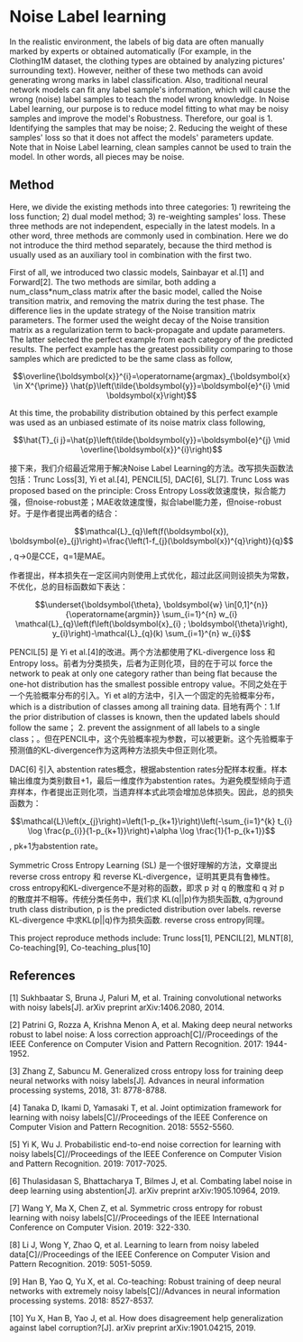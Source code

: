 # Noise Label learning

In the realistic environment, the labels of big data are often manually marked by experts or obtained automatically (For example, in the Clothing1M dataset, the clothing types are obtained by analyzing pictures' surrounding text). However, neither of these two methods can avoid generating wrong marks in label classification. Also, traditional neural network models can fit any label sample's information, which will cause the wrong (noise) label samples to teach the model wrong knowledge. In Noise Label learning, our purpose is to reduce model fitting to what may be noisy samples and improve the model's Robustness. Therefore, our goal is 1. Identifying the samples that may be noise; 2. Reducing the weight of these samples' loss so that it does not affect the models' parameters update. Note that in Noise Label learning, clean samples cannot be used to train the model. In other words, all pieces may be noise.

## Method
Here, we divide the existing methods into three categories: 1) rewriteing the loss function; 2) dual model method; 3) re-weighting samples' loss. These three methods are not independent, especially in the latest models. In a other word,  three methods are commonly used in combination. Here we do not introduce the third method separately, because the third method is usually used as an auxiliary tool in combination with the first two.

First of all, we introduced two classic models, Sainbayar et al.[1] and Forward[2]. The two methods are similar, both adding a num_class*num_class matrix after the basic model, called the Noise transition matrix, and removing the matrix during the test phase. The difference lies in the update strategy of the Noise transition matrix parameters. The former used the weight decay of the Noise transition matrix as a regularization term to back-propagate and update parameters. The latter selected the perfect example from each category of the predicted results. The perfect example has the greatest possibility comparing to those samples which are predicted to be the same class as follow,

$$\overline{\boldsymbol{x}}^{i}=\operatorname{argmax}_{\boldsymbol{x} \in X^{\prime}} \hat{p}\left(\tilde{\boldsymbol{y}}=\boldsymbol{e}^{i} \mid \boldsymbol{x}\right)$$

At this time, the probability distribution obtained by this perfect example was used as an unbiased estimate of its noise matrix class following,

$$\hat{T}_{i j}=\hat{p}\left(\tilde{\boldsymbol{y}}=\boldsymbol{e}^{j} \mid \overline{\boldsymbol{x}}^{i}\right)$$

接下来，我们介绍最近常用于解决Noise Label Learning的方法。改写损失函数法包括：Trunc Loss[3], Yi et al.[4], PENCIL[5], DAC[6], SL[7]. Trunc Loss was proposed based on the principle: Cross Entropy Loss收敛速度快，拟合能力强，但noise-robust差；MAE收敛速度慢，拟合label能力差，但noise-robust好。于是作者提出两者的结合：

$$\mathcal{L}_{q}\left(f(\boldsymbol{x}), \boldsymbol{e}_{j}\right)=\frac{\left(1-f_{j}(\boldsymbol{x})^{q}\right)}{q}$$, q->0是CCE，q=1是MAE。

作者提出，样本损失在一定区间内则使用上式优化，超过此区间则设损失为常数，不优化，总的目标函数如下表达：

$$\underset{\boldsymbol{\theta}, \boldsymbol{w} \in[0,1]^{n}}{\operatorname{argmin}} \sum_{i=1}^{n} w_{i} \mathcal{L}_{q}\left(f\left(\boldsymbol{x}_{i} ; \boldsymbol{\theta}\right), y_{i}\right)-\mathcal{L}_{q}(k) \sum_{i=1}^{n} w_{i}$$

PENCIL[5] 是 Yi et al.[4]的改进。两个方法都使用了KL-divergence loss 和 Entropy loss。前者为分类损失，后者为正则化项，目的在于可以 force the network to peak at only one category rather than being flat because the one-hot distribution has the smallest possible entropy value。不同之处在于一个先验概率分布的引入。Yi et al的方法中，引入一个固定的先验概率分布，which is a distribution of classes among all training data. 目地有两个：1.If the prior distribution of classes is known, then the updated labels should follow the same； 2. prevent the assignment of all labels to a single class；。但在PENCIL中，这个先验概率视为参数，可以被更新。这个先验概率于预测值的KL-divergence作为这两种方法损失中但正则化项。

DAC[6] 引入 abstention rates概念，根据abstention rates分配样本权重。样本输出维度为类别数目+1，最后一维度作为abstention rates。为避免模型倾向于遗弃样本，作者提出正则化项，当遗弃样本式此项会增加总体损失。因此，总的损失函数为：

$$\mathcal{L}\left(x_{j}\right)=\left(1-p_{k+1}\right)\left(-\sum_{i=1}^{k} t_{i} \log \frac{p_{i}}{1-p_{k+1}}\right)+\alpha \log \frac{1}{1-p_{k+1}}$$, pk+1为abstention rate。

Symmetric Cross Entropy Learning (SL) 是一个很好理解的方法，文章提出 reverse cross entropy 和  reverse KL-divergence，证明其更具有鲁棒性。cross entropy和KL-divergence不是对称的函数，即求 p 对 q 的散度和 q 对 p 的散度并不相等。传统分类任务中，我们求 KL(q||p)作为损失函数, q为ground truth class distribution, p is the predicted distribution over labels. reverse KL-divergence 中求KL(p||q)作为损失函数. reverse cross entropy同理。

This project reproduce methods include: Trunc loss[1], PENCIL[2], MLNT[8], Co-teaching[9], Co-teaching_plus[10]




## References
[1] Sukhbaatar S, Bruna J, Paluri M, et al. Training convolutional networks with noisy labels[J]. arXiv preprint arXiv:1406.2080, 2014.

[2] Patrini G, Rozza A, Krishna Menon A, et al. Making deep neural networks robust to label noise: A loss correction approach[C]//Proceedings of the IEEE Conference on Computer Vision and Pattern Recognition. 2017: 1944-1952.

[3] Zhang Z, Sabuncu M. Generalized cross entropy loss for training deep neural networks with noisy labels[J]. Advances in neural information processing systems, 2018, 31: 8778-8788.

[4] Tanaka D, Ikami D, Yamasaki T, et al. Joint optimization framework for learning with noisy labels[C]//Proceedings of the IEEE Conference on Computer Vision and Pattern Recognition. 2018: 5552-5560.

[5] Yi K, Wu J. Probabilistic end-to-end noise correction for learning with noisy labels[C]//Proceedings of the IEEE Conference on Computer Vision and Pattern Recognition. 2019: 7017-7025.

[6] Thulasidasan S, Bhattacharya T, Bilmes J, et al. Combating label noise in deep learning using abstention[J]. arXiv preprint arXiv:1905.10964, 2019.

[7] Wang Y, Ma X, Chen Z, et al. Symmetric cross entropy for robust learning with noisy labels[C]//Proceedings of the IEEE International Conference on Computer Vision. 2019: 322-330.

[8] Li J, Wong Y, Zhao Q, et al. Learning to learn from noisy labeled data[C]//Proceedings of the IEEE Conference on Computer Vision and Pattern Recognition. 2019: 5051-5059.

[9] Han B, Yao Q, Yu X, et al. Co-teaching: Robust training of deep neural networks with extremely noisy labels[C]//Advances in neural information processing systems. 2018: 8527-8537.

[10] Yu X, Han B, Yao J, et al. How does disagreement help generalization against label corruption?[J]. arXiv preprint arXiv:1901.04215, 2019.


